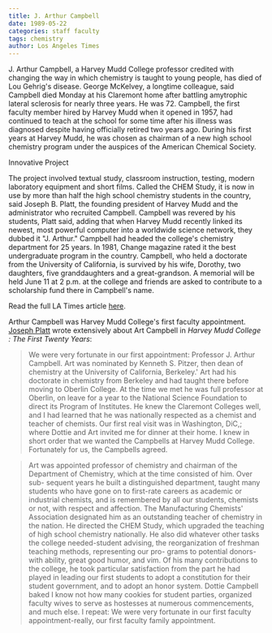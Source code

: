 ```yaml
---
title: J. Arthur Campbell
date: 1989-05-22
categories: staff faculty
tags: chemistry
author: Los Angeles Times
---
```

J. Arthur Campbell, a Harvey Mudd College professor credited with changing the way in which chemistry is taught to young people, has died of Lou Gehrig's disease. George McKelvey, a longtime colleague, said Campbell died Monday at his Claremont home after battling amytrophic lateral sclerosis for nearly three years. He was 72. Campbell, the first faculty member hired by Harvey Mudd when it opened in 1957, had continued to teach at the school for some time after his illness was diagnosed despite having officially retired two years ago. During his first years at Harvey Mudd, he was chosen as chairman of a new high school chemistry program under the auspices of the American Chemical Society. 

Innovative Project

The project involved textual study, classroom instruction, testing, modern laboratory equipment and short films. Called the CHEM Study, it is now in use by more than half the high school chemistry students in the country, said Joseph B. Platt, the founding president of Harvey Mudd and the administrator who recruited Campbell. Campbell was revered by his students, Platt said, adding that when Harvey Mudd recently linked its newest, most powerful computer into a worldwide science network, they dubbed it "J. Arthur." Campbell had headed the college's chemistry department for 25 years. In 1981, Change magazine rated it the best undergraduate program in the country. Campbell, who held a doctorate from the University of California, is survived by his wife, Dorothy, two daughters, five granddaughters and a great-grandson. A memorial will be held June 11 at 2 p.m. at the college and friends are asked to contribute to a scholarship fund there in Campbell's name.

Read the full LA Times article [here](https://www.latimes.com/archives/la-xpm-1989-05-26-mn-552-story.html).

Arthur Campbell was Harvey Mudd College's first faculty appointment. [Joseph Platt](/2012-07-10/joseph-platt.html) wrote extensively about Art Campbell in <i>Harvey Mudd College : The First Twenty Years</i>:

> We were very fortunate in our first appointment: Professor J. Arthur Campbell. Art was nominated by Kenneth S. Pitzer, then dean of chemistry at the University of California, Berkeley.' Art had his doctorate in chemistry from Berkeley and had taught there before moving to Oberlin College. At the time we met he was full professor at Oberlin, on leave for a year to the National Science Foundation to direct its Program of Institutes. He knew the Claremont Colleges well, and I had learned that he was nationally respected as a chemist and teacher of chemists. Our first real visit was in Washington, DiC,; where Dottie and Art invited me for dinner at their home. I knew in short order that we wanted the Campbells at Harvey Mudd College. Fortunately for us, the Campbells agreed.

> Art was appointed professor of chemistry and chairman of the Department of Chemistry, which at the time consisted of him. Over sub- sequent years he built a distinguished department, taught many students who have gone on to first-rate careers as academic or industrial chemists, and is remembered by all our students, chemists or not, with respect and affection. The Manufacturing Chemists' Association designated him as an outstanding teacher of chemistry in the nation. He directed the CHEM Study, which upgraded the teaching of high school chemistry nationally. He also did whatever other tasks the college needed-student advising, the reorganization of freshman teaching methods, representing our pro- grams to potential donors-with ability, great good humor, and vim. Of his many contributions to the college, he took particular satisfaction from the part he had played in leading our first students to adopt a constitution for their student government, and to adopt an honor system. Dottie Campbell baked I know not how many cookies for student parties, organized faculty wives to serve as hostesses at numerous commencements, and much else. I repeat: We were very fortunate in our first faculty appointment-really, our first faculty family appointment.
